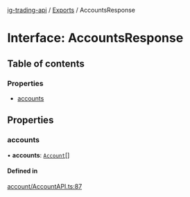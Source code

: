 [ig-trading-api](../README.md) / [Exports](../modules.md) / AccountsResponse

# Interface: AccountsResponse

## Table of contents

### Properties

- [accounts](AccountsResponse.md#accounts)

## Properties

### accounts

• **accounts**: [`Account`](Account.md)[]

#### Defined in

[account/AccountAPI.ts:87](https://github.com/bennycode/ig-trading-api/blob/0c7d281/src/account/AccountAPI.ts#L87)

